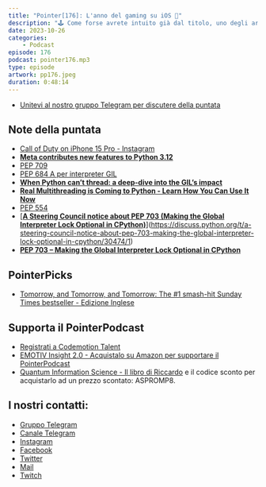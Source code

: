 ```yaml
---
title: "Pointer[176]: L'anno del gaming su iOS 👾"
description: "🕹️ Come forse avrete intuito già dal titolo, uno degli argomenti di cui ci occuperemo nel corso dell' episodio 176 del PointerPodcast è il gaming su iOS. Negli ultimi eventi Apple si è parlato molto di gaming su iOS e macOS, sono stati presentati dei titoli interessanti e sono state introdotte novità hardware e software utili per gli sviluppatori di videogiochi. L'avvento dell'USB-C ha fatto il resto 👾 Luca ed Eugenio hanno provato ad avventurarsi in questo mondo cercando di immaginare quali cambiamenti potranno esserci nel prossimo futuro anche grazie all'arrivo del Vision Pro. Ma non parliamo solo di gaming! 🐍 Il secondo argomento che vi proponiamo è il rilascio di Python 3.12. Questa nuova versione di Python ha introdotto delle novità molto interessanti ed è il primo step verso un linguaggio realmente multithread. Abbiamo quindi cercato di capire cos'è la GIL in Python e cosa si intende con 'per-interpreter-GIL'. E voi che ne pensate? Sarà davvero l'anno del gaming su iOS?"
date: 2023-10-26
categories:
    - Podcast
episode: 176
podcast: pointer176.mp3
type: episode
artwork: pp176.jpeg
duration: 0:48:14
---
```


-   [Unitevi al nostro gruppo Telegram per discutere della puntata](https://t.me/pointerpodcastgruppo)

## Note della puntata

- [Call of Duty on iPhone 15 Pro - Instagram](https://www.instagram.com/reel/CxyvPgKv0Gu/?igshid=MzRlODBiNWFlZA%3D%3D)
- [**Meta contributes new features to Python 3.12**](https://engineering.fb.com/2023/10/05/developer-tools/python-312-meta-new-features/)
- [PEP 709](https://peps.python.org/pep-0709/)
- [PEP 684 A per interpreter GIL](https://peps.python.org/pep-0684/)
- [**When Python can’t thread: a deep-dive into the GIL’s impact**](https://pythonspeed.com/articles/python-gil/)
- [**Real Multithreading is Coming to Python - Learn How You Can Use It Now**](https://martinheinz.dev/blog/97)
- [PEP 554](https://peps.python.org/pep-0554/)
- [**[A Steering Council notice about PEP 703 (Making the Global Interpreter Lock Optional in CPython)](https://discuss.python.org/t/a-steering-council-notice-about-pep-703-making-the-global-interpreter-lock-optional-in-cpython/30474)**](https://discuss.python.org/t/a-steering-council-notice-about-pep-703-making-the-global-interpreter-lock-optional-in-cpython/30474/1)
- [**PEP 703 – Making the Global Interpreter Lock Optional in CPython**]([https://discuss.python.org/t/a-steering-council-notice-about-pep-703-making-the-global-interpreter-lock-optional-in-cpython/30474](https://peps.python.org/pep-0703/))
## PointerPicks 

- [Tomorrow, and Tomorrow, and Tomorrow: The #1 smash-hit Sunday Times bestseller - Edizione Inglese ](https://amzn.to/3S7a5Nt)

## Supporta il PointerPodcast

- [Registrati a Codemotion Talent](https://bit.ly/3tnFi4q)
- [EMOTIV Insight 2.0 - Acquistalo su Amazon per supportare il PointerPodcast](https://amzn.to/3RASY6c)
- [Quantum Information Science - Il libro di Riccardo](https://global.oup.com/academic/product/quantum-information-science-9780198787488?cc=it&lang=en&) e il codice sconto per acquistarlo ad un prezzo scontato: ASPROMP8.

## I nostri contatti:

-   [Gruppo Telegram](https://t.me/pointerpodcastgruppo)
-   [Canale Telegram](https://t.me/PointerPodcast)
-   [Instagram](https://www.instagram.com/pointerpodcast/)
-   [Facebook](https://www.facebook.com/pointerPodcast/)
-   [Twitter](https://twitter.com/PointerPodcast)
-   [Mail](info@pointerpodcast.it)
-   [Twitch](https://www.twitch.tv/pointerpodcast)

